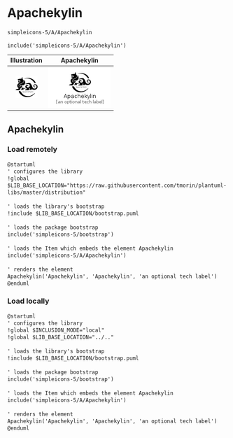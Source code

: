 # Apachekylin


```text
simpleicons-5/A/Apachekylin
```

```text
include('simpleicons-5/A/Apachekylin')
```



| Illustration | Apachekylin |
| :---: | :---: |
| ![illustration for Illustration](../../simpleicons-5/A/Apachekylin.png) | ![illustration for Apachekylin](../../simpleicons-5/A/Apachekylin.Local.png) |




## Apachekylin

### Load remotely
```plantuml
@startuml
' configures the library
!global $LIB_BASE_LOCATION="https://raw.githubusercontent.com/tmorin/plantuml-libs/master/distribution"

' loads the library's bootstrap
!include $LIB_BASE_LOCATION/bootstrap.puml

' loads the package bootstrap
include('simpleicons-5/bootstrap')

' loads the Item which embeds the element Apachekylin
include('simpleicons-5/A/Apachekylin')

' renders the element
Apachekylin('Apachekylin', 'Apachekylin', 'an optional tech label')
@enduml
```

### Load locally
```plantuml
@startuml
' configures the library
!global $INCLUSION_MODE="local"
!global $LIB_BASE_LOCATION="../.."

' loads the library's bootstrap
!include $LIB_BASE_LOCATION/bootstrap.puml

' loads the package bootstrap
include('simpleicons-5/bootstrap')

' loads the Item which embeds the element Apachekylin
include('simpleicons-5/A/Apachekylin')

' renders the element
Apachekylin('Apachekylin', 'Apachekylin', 'an optional tech label')
@enduml
```

